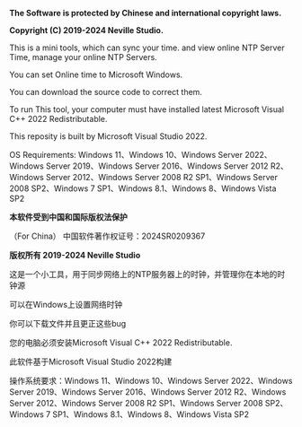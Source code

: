 **The Software is protected by Chinese and international copyright laws.**

**Copyright (C) 2019-2024 Neville Studio.**

This is a mini tools, which can sync your time. and view online NTP Server Time, manage your online NTP Servers.

You can set Online time to Microsoft Windows.

You can download the source code to correct them.

To run This tool, your computer must have installed latest Microsoft Visual C++ 2022 Redistributable.

This reposity is built by Microsoft Visual Studio 2022.

OS Requirements: Windows 11、Windows 10、Windows Server 2022、Windows Server 2019、Windows Server 2016、Windows Server 2012 R2、Windows Server 2012、Windows Server 2008 R2 SP1、Windows Server 2008 SP2、Windows 7 SP1、Windows 8.1、Windows 8、Windows Vista SP2

**本软件受到中国和国际版权法保护**

（For China） 中国软件著作权证号：2024SR0209367

**版权所有 2019-2024 Neville Studio**

这是一个小工具，用于同步网络上的NTP服务器上的时钟，并管理你在本地的时钟源

可以在Windows上设置网络时钟

你可以下载文件并且更正这些bug

您的电脑必须安装Microsoft Visual C++ 2022 Redistributable.

此软件基于Microsoft Visual Studio 2022构建

操作系统要求：Windows 11、Windows 10、Windows Server 2022、Windows Server 2019、Windows Server 2016、Windows Server 2012 R2、Windows Server 2012、Windows Server 2008 R2 SP1、Windows Server 2008 SP2、Windows 7 SP1、Windows 8.1、Windows 8、Windows Vista SP2
